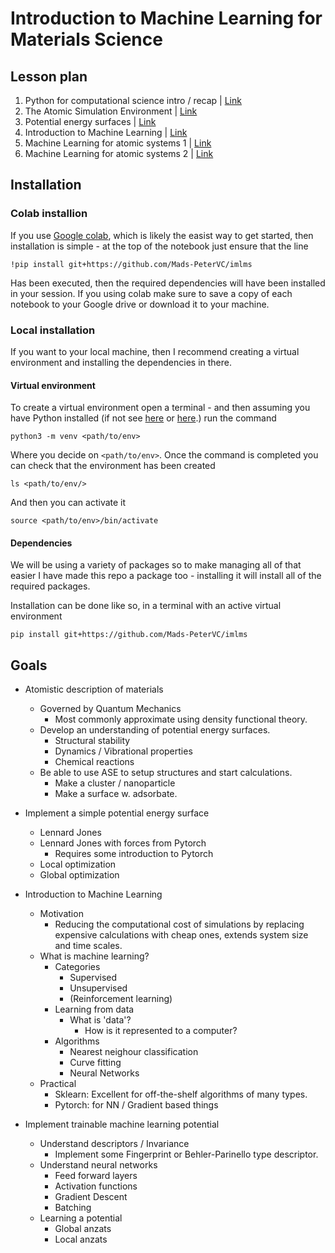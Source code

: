 # Introduction to Machine Learning for Materials Science

## Lesson plan

1. Python for computational science intro / recap | [Link](https://github.com/Mads-PeterVC/imlms/tree/main/lessons/lesson_1)
2. The Atomic Simulation Environment | [Link](https://github.com/Mads-PeterVC/imlms/tree/main/lessons/lesson_2)
3. Potential energy surfaces | [Link](https://github.com/Mads-PeterVC/imlms/tree/main/lessons/lesson_3)
4. Introduction to Machine Learning | [Link](https://github.com/Mads-PeterVC/imlms/tree/main/lessons/lesson_4)
5. Machine Learning for atomic systems 1 | [Link](https://github.com/Mads-PeterVC/imlms/tree/main/lessons/lesson_5)
6. Machine Learning for atomic systems 2 | [Link](https://github.com/Mads-PeterVC/imlms/tree/main/lessons/lesson_6)

## Installation

### Colab installion

If you use [Google colab](https://colab.research.google.com/), which is likely the easist way to get started, then installation is simple - at the top of the notebook just ensure that the line 

```
!pip install git+https://github.com/Mads-PeterVC/imlms
```

Has been executed, then the required dependencies will have been installed in your session.
If you using colab make sure to save a copy of each notebook to your Google drive or 
download it to your machine. 

### Local installation

If you want to your local machine, then I recommend creating a virtual environment and 
installing the dependencies in there. 

#### Virtual environment

To create a virtual environment open a terminal - and then assuming you have Python 
installed (if not see [here](https://www.python.org/downloads/) or [here](https://docs.anaconda.com/miniconda/install/).) run the command

```
python3 -m venv <path/to/env>
```

Where you decide on `<path/to/env>`. Once the command is completed you can check that the 
environment has been created

```
ls <path/to/env/>
```

And then you can activate it

```
source <path/to/env>/bin/activate
```

#### Dependencies

We will be using a variety of packages so to make managing all of that easier I have 
made this repo a package too - installing it will install all of the required 
packages. 

Installation can be done like so, in a terminal with an active virtual environment

```
pip install git+https://github.com/Mads-PeterVC/imlms
```

## Goals

- Atomistic description of materials
    - Governed by Quantum Mechanics
        - Most commonly approximate using density functional theory. 
    - Develop an understanding of potential energy surfaces. 
        - Structural stability
        - Dynamics / Vibrational properties
        - Chemical reactions
    - Be able to use ASE to setup structures and start calculations.
        - Make a cluster / nanoparticle
        - Make a surface w. adsorbate.
- Implement a simple potential energy surface
    - Lennard Jones
    - Lennard Jones with forces from Pytorch
        - Requires some introduction to Pytorch
    - Local optimization
    - Global optimization
- Introduction to Machine Learning
    - Motivation
        - Reducing the computational cost of simulations by replacing expensive 
        calculations with cheap ones, extends system size and time scales. 
    - What is machine learning? 
        - Categories
            - Supervised
            - Unsupervised
            - (Reinforcement learning)
        - Learning from data
            - What is 'data'? 
                - How is it represented to a computer? 
        - Algorithms
            - Nearest neighour classification 
            - Curve fitting
            - Neural Networks
    - Practical 
        - Sklearn: Excellent for off-the-shelf algorithms of many types.
        - Pytorch: for NN / Gradient based things

- Implement trainable machine learning potential
    - Understand descriptors / Invariance
        - Implement some Fingerprint or Behler-Parinello type descriptor. 
    - Understand neural networks
        - Feed forward layers
        - Activation functions
        - Gradient Descent 
        - Batching 
    - Learning a potential
        - Global anzats 
        - Local anzats

